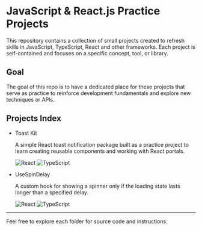 # JavaScript & React.js Practice Projects

This repository contains a collection of small projects created to refresh skills in JavaScript, TypeScript, React and other frameworks. Each project is self-contained and focuses on a specific concept, tool, or library.

## Goal

The goal of this repo is to have a dedicated place for these projects that serve as practice to reinforce development fundamentals and explore new techniques or APIs.

## Projects Index

- Toast Kit

  A simple React toast notification package built as a practice project to learn creating reusable components and working with React portals.

  ![React](https://img.shields.io/badge/React-20232A?logo=react&logoColor=61DAFB) ![TypeScript](https://img.shields.io/badge/TypeScript-3178C6?logo=typescript&logoColor=white)

- UseSpinDelay

  A custom hook for showing a spinner only if the loading state lasts longer than a specified delay.

  ![React](https://img.shields.io/badge/React-20232A?logo=react&logoColor=61DAFB) ![TypeScript](https://img.shields.io/badge/TypeScript-3178C6?logo=typescript&logoColor=white)

---

Feel free to explore each folder for source code and instructions.
